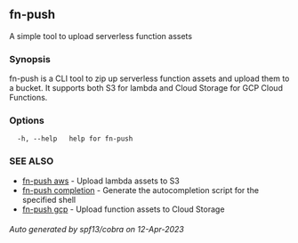 ## fn-push

A simple tool to upload serverless function assets

### Synopsis

fn-push is a CLI tool to zip up serverless function assets and upload them to a bucket.
	It supports both S3 for lambda and Cloud Storage for GCP Cloud Functions.

### Options

```
  -h, --help   help for fn-push
```

### SEE ALSO

* [fn-push aws](fn-push_aws.md)	 - Upload lambda assets to S3
* [fn-push completion](fn-push_completion.md)	 - Generate the autocompletion script for the specified shell
* [fn-push gcp](fn-push_gcp.md)	 - Upload function assets to Cloud Storage

###### Auto generated by spf13/cobra on 12-Apr-2023
